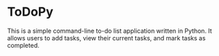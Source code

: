 # ToDoPy
This is a simple command-line to-do list application written in Python. It allows users to add tasks, view their current tasks, and mark tasks as completed.
